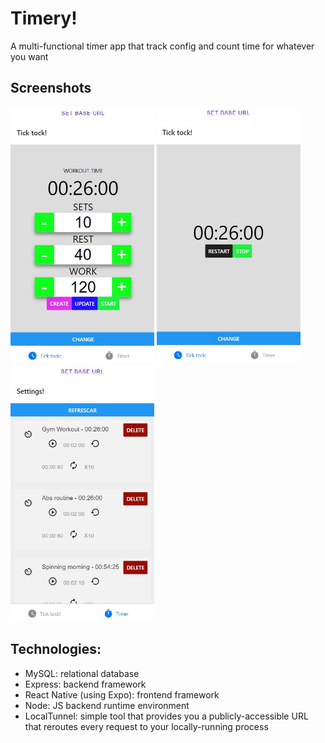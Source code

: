 # Timery!
A multi-functional timer app that track config and count time for whatever you want

## Screenshots
<span>
<img alt="Timer section" src="https://github.com/JOSUERV99/timery-app/blob/main/_ss/timer-section.jpg?raw=true" width="230" height="410"/>
<img alt="Clock section" src="https://github.com/JOSUERV99/timery-app/blob/main/_ss/clock-section.jpg?raw=true" width="230" height="410"/>
<img alt="Settings section" src="https://github.com/JOSUERV99/timery-app/blob/main/_ss/settings-section.jpg?raw=true" width="230" height="410"/>
</span>

## Technologies:
- MySQL: relational database
- Express: backend framework
- React Native (using Expo): frontend framework
- Node: JS backend runtime environment
- LocalTunnel: simple tool that provides you a publicly-accessible URL that reroutes every request to your locally-running process
